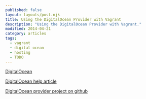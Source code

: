 ```yaml
---
published: false
layout: layouts/post.njk
title: Using the DigitalOcean Provider with Vagrant
description: "Using the DigitalOcean Provider with Vagrant."
modified: 2014-04-21
category: articles
tags:
  - vagrant
  - digital ocean
  - hosting
  - TODO
---
```


[DigitalOcean](https://www.digitalocean.com/)

[DigitalOcean help article](https://www.digitalocean.com/community/articles/how-to-use-digitalocean-as-your-provider-in-vagrant-on-an-ubuntu-12-10-vps)

[DigitalOcean provider project on github](https://github.com/smdahlen/vagrant-digitalocean)
